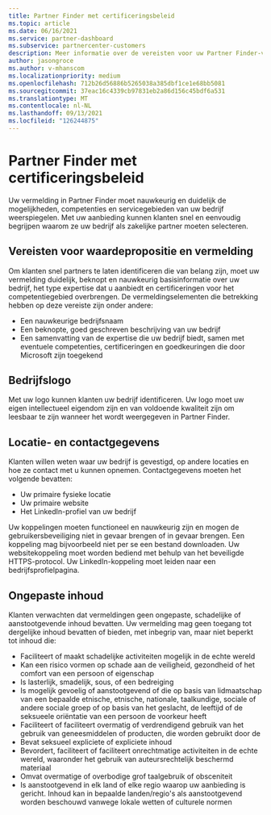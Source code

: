 ```yaml
---
title: Partner Finder met certificeringsbeleid
ms.topic: article
ms.date: 06/16/2021
ms.service: partner-dashboard
ms.subservice: partnercenter-customers
description: Meer informatie over de vereisten voor uw Partner Finder-vermelding.
author: jasongroce
ms.author: v-mhanscom
ms.localizationpriority: medium
ms.openlocfilehash: 712b26d56886b5265038a385dbf1ce1e68bb5081
ms.sourcegitcommit: 37eac16c4339cb97831eb2a86d156c45bdf6a531
ms.translationtype: MT
ms.contentlocale: nl-NL
ms.lasthandoff: 09/13/2021
ms.locfileid: "126244875"
---
```

# <a name="partner-finder-listing-certification-policies"></a>Partner Finder met certificeringsbeleid

Uw vermelding in Partner Finder moet nauwkeurig en duidelijk de mogelijkheden, competenties en servicegebieden van uw bedrijf weerspiegelen. Met uw aanbieding kunnen klanten snel en eenvoudig begrijpen waarom ze uw bedrijf als zakelijke partner moeten selecteren.

## <a name="value-proposition-and-listing-requirements"></a>Vereisten voor waardepropositie en vermelding

Om klanten snel partners te laten identificeren die van belang zijn, moet uw vermelding duidelijk, beknopt en nauwkeurig basisinformatie over uw bedrijf, het type expertise dat u aanbiedt en certificeringen voor het competentiegebied overbrengen. De vermeldingselementen die betrekking hebben op deze vereiste zijn onder andere:

- Een nauwkeurige bedrijfsnaam
- Een beknopte, goed geschreven beschrijving van uw bedrijf
- Een samenvatting van de expertise die uw bedrijf biedt, samen met eventuele competenties, certificeringen en goedkeuringen die door Microsoft zijn toegekend

## <a name="company-logo"></a>Bedrijfslogo

Met uw logo kunnen klanten uw bedrijf identificeren. Uw logo moet uw eigen intellectueel eigendom zijn en van voldoende kwaliteit zijn om leesbaar te zijn wanneer het wordt weergegeven in Partner Finder.

## <a name="location-and-contact-information"></a>Locatie- en contactgegevens

Klanten willen weten waar uw bedrijf is gevestigd, op andere locaties en hoe ze contact met u kunnen opnemen. Contactgegevens moeten het volgende bevatten:

- Uw primaire fysieke locatie
- Uw primaire website
- Het LinkedIn-profiel van uw bedrijf

Uw koppelingen moeten functioneel en nauwkeurig zijn en mogen de gebruikersbeveiliging niet in gevaar brengen of in gevaar brengen. Een koppeling mag bijvoorbeeld niet per se een bestand downloaden. Uw websitekoppeling moet worden bediend met behulp van het beveiligde HTTPS-protocol. Uw LinkedIn-koppeling moet leiden naar een bedrijfsprofielpagina.

## <a name="inappropriate-content"></a>Ongepaste inhoud

Klanten verwachten dat vermeldingen geen ongepaste, schadelijke of aanstootgevende inhoud bevatten. Uw vermelding mag geen toegang tot dergelijke inhoud bevatten of bieden, met inbegrip van, maar niet beperkt tot inhoud die:

- Faciliteert of maakt schadelijke activiteiten mogelijk in de echte wereld
- Kan een risico vormen op schade aan de veiligheid, gezondheid of het comfort van een persoon of eigenschap
- Is lasterlijk, smadelijk, sous, of een bedreiging
- Is mogelijk gevoelig of aanstootgevend of die op basis van lidmaatschap van een bepaalde etnische, etnische, nationale, taalkundige, sociale of andere sociale groep of op basis van het geslacht, de leeftijd of de seksueele oriëntatie van een persoon de voorkeur heeft
- Faciliteert of faciliteert overmatig of verdrendigend gebruik van het gebruik van geneesmiddelen of producten, die worden gebruikt door de
- Bevat seksueel expliciete of expliciete inhoud
- Bevordert, faciliteert of faciliteert onrechtmatige activiteiten in de echte wereld, waaronder het gebruik van auteursrechtelijk beschermd materiaal
- Omvat overmatige of overbodige grof taalgebruik of obsceniteit
- Is aanstootgevend in elk land of elke regio waarop uw aanbieding is gericht. Inhoud kan in bepaalde landen/regio's als aanstootgevend worden beschouwd vanwege lokale wetten of culturele normen
